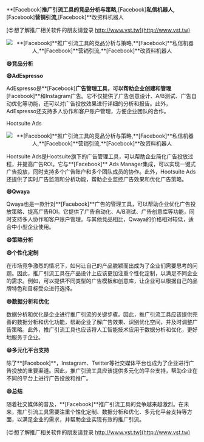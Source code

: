 **[Facebook]**推广引流工具的竞品分析与策略,**[Facebook]**私信机器人,**[Facebook]**营销引流,**[Facebook]**改资料机器人

[😍想了解推广相关软件的朋友请登录 http://www.vst.tw](http://www.vst.tw)

 <center><img src="https://vst.tw/MP4/tuiguang/png/2.png" alt="**[Facebook]**推广引流工具的竞品分析与策略,**[Facebook]**私信机器人,**[Facebook]**营销引流,**[Facebook]**改资料机器人"></center>

**😄竞品分析**

**😄AdEspresso**

AdEspresso是**[Facebook]**广告管理工具，可以帮助企业创建和管理**[Facebook]**和Instagram广告。它不仅提供了广告创意设计、A/B测试、广告自动优化等功能，还可以对广告投放效果进行详细的分析和报告。此外，AdEspresso还支持多人协作和客户账户管理，方便企业团队的合作。

Hootsuite Ads

 <center><img src="https://vst.tw/MP4/tuiguang/png/3.png" alt="**[Facebook]**推广引流工具的竞品分析与策略,**[Facebook]**私信机器人,**[Facebook]**营销引流,**[Facebook]**改资料机器人"></center>

Hootsuite Ads是Hootsuite旗下的广告管理工具，可以帮助企业简化广告投放过程，并提高广告ROI。它与**[Facebook]** Ads Manager集成，可以实现一键式广告投放，同时支持多个广告账户和多个团队成员的协作。此外，Hootsuite Ads还提供了实时广告监测和分析功能，帮助企业监控广告效果和优化广告策略。

**😄Qwaya**

Qwaya也是一款针对**[Facebook]**广告的管理工具，可以帮助企业优化广告投放策略、提高广告ROI。它提供了广告自动化、A/B测试、广告创意库等功能，同时支持多人协作和客户账户管理。与其他竞品相比，Qwaya的价格相对较低，适合中小型企业使用。

**😄策略分析**

**😄个性化定制**

在市场竞争激烈的情况下，如何让自己的产品脱颖而出成为了企业们需要思考的问题。因此，推广引流工具在产品设计上应该更加注重个性化定制，以满足不同企业的需求。例如，可以提供不同类型的广告模板和创意库，让企业可以根据自己的品牌特色和目标受众进行选择。

**😄数据分析和优化**

数据分析和优化是企业进行推广引流的关键步骤。因此，推广引流工具应该提供完善的数据分析和优化功能，帮助企业了解广告效果、识别优化空间，并及时调整广告策略。此外，推广引流工具也应该将人工智能技术应用于数据分析和优化，更好地服务于企业。

**😄多元化平台支持**

除了**[Facebook]**，Instagram、Twitter等社交媒体平台也成为了企业进行广告投放的重要渠道。因此，推广引流工具应该提供多元化的平台支持，帮助企业在不同的平台上进行广告投放和推广。

**😄总结**

随着社交媒体的普及，**[Facebook]**推广引流工具的竞争越来越激烈。在未来，推广引流工具需要注重个性化定制、数据分析和优化、多元化平台支持等方面，以满足企业的需求，并帮助企业实现有效的推广引流。

[😍想了解推广相关软件的朋友请登录 http://www.vst.tw](http://www.vst.tw)



